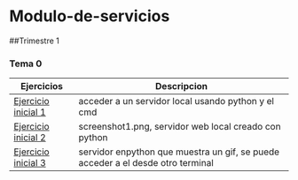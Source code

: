 # Modulo-de-servicios
##Trimestre 1
### Tema 0
Ejercicios|Descripcion
----------|-----------
[Ejercicio inicial 1](python/simple_server.png)|acceder a un servidor local usando python y el cmd
[Ejercicio inicial 2](python/webserver.py)|screenshot1.png, servidor web local creado con python
[Ejercicio inicial 3](python/dummyserver.py)| servidor enpython que muestra un gif, se puede acceder a el desde otro terminal
